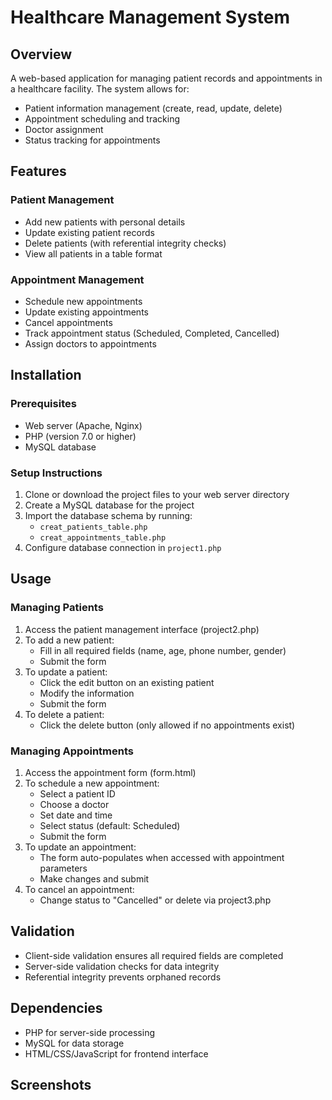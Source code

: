 # Healthcare Management System

## Overview
A web-based application for managing patient records and appointments in a healthcare facility. The system allows for:
- Patient information management (create, read, update, delete)
- Appointment scheduling and tracking
- Doctor assignment
- Status tracking for appointments

## Features

### Patient Management
- Add new patients with personal details
- Update existing patient records
- Delete patients (with referential integrity checks)
- View all patients in a table format

### Appointment Management
- Schedule new appointments
- Update existing appointments
- Cancel appointments
- Track appointment status (Scheduled, Completed, Cancelled)
- Assign doctors to appointments

## Installation

### Prerequisites
- Web server (Apache, Nginx)
- PHP (version 7.0 or higher)
- MySQL database

### Setup Instructions
1. Clone or download the project files to your web server directory
2. Create a MySQL database for the project
3. Import the database schema by running:
   - `creat_patients_table.php`
   - `creat_appointments_table.php`
4. Configure database connection in `project1.php`

## Usage

### Managing Patients
1. Access the patient management interface (project2.php)
2. To add a new patient:
   - Fill in all required fields (name, age, phone number, gender)
   - Submit the form
3. To update a patient:
   - Click the edit button on an existing patient
   - Modify the information
   - Submit the form
4. To delete a patient:
   - Click the delete button (only allowed if no appointments exist)

### Managing Appointments
1. Access the appointment form (form.html)
2. To schedule a new appointment:
   - Select a patient ID
   - Choose a doctor
   - Set date and time
   - Select status (default: Scheduled)
   - Submit the form
3. To update an appointment:
   - The form auto-populates when accessed with appointment parameters
   - Make changes and submit
4. To cancel an appointment:
   - Change status to "Cancelled" or delete via project3.php

## Validation
- Client-side validation ensures all required fields are completed
- Server-side validation checks for data integrity
- Referential integrity prevents orphaned records

## Dependencies
- PHP for server-side processing
- MySQL for data storage
- HTML/CSS/JavaScript for frontend interface

## Screenshots
